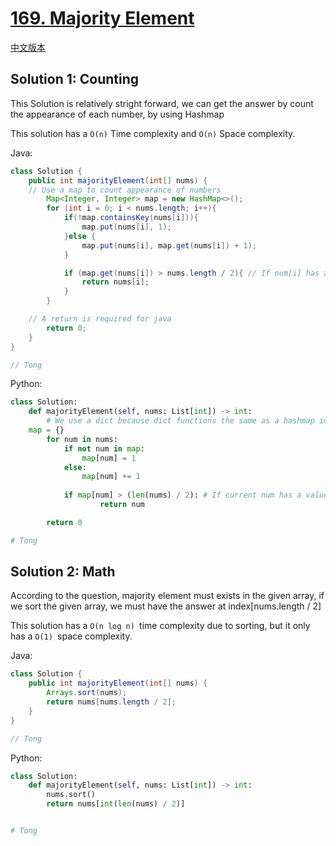 # [169. Majority Element](https://leetcode.com/problems/majority-element/)

[中文版本](/Solution_CN/0169_Majority_Element_CN.md)

## Solution 1: Counting

This Solution is relatively stright forward, we can get the answer by count the appearance of each number, by using Hashmap

This solution has a `O(n)` Time complexity and `O(n)` Space complexity.

Java:

```java
class Solution {
    public int majorityElement(int[] nums) {
	// Use a map to count appearance of numbers
        Map<Integer, Integer> map = new HashMap<>();
        for (int i = 0; i < nums.length; i++){
            if(!map.containsKey(nums[i])){
                map.put(nums[i], 1);
            }else {
                map.put(nums[i], map.get(nums[i]) + 1);
            }

            if (map.get(nums[i]) > nums.length / 2){ // If num[i] has a value greater than len(nums) / 2, return
                return nums[i];
            }
        }

	// A return is required for java
        return 0;
    }
}

// Tong
```

Python:

```python
class Solution:
    def majorityElement(self, nums: List[int]) -> int:
      	# We use a dict because dict functions the same as a hashmap in python
	map = {}
        for num in nums:
            if not num in map:
                map[num] = 1
            else:
                map[num] += 1
  
            if map[num] > (len(nums) / 2): # If current num has a value greater than len(nums) / 2, return
                    return num

        return 0

# Tong
```

## Solution 2: Math

According to the question, majority element must exists in the given array, if we sort the given array, we must have the answer at index[nums.length / 2]

This solution has a `O(n log n) `time complexity due to sorting, but it only has a `O(1) `space complexity.

Java:

```java
class Solution {
    public int majorityElement(int[] nums) {
        Arrays.sort(nums);
        return nums[nums.length / 2];
    }
}

// Tong
```

Python:

```python
class Solution:
    def majorityElement(self, nums: List[int]) -> int:
        nums.sort()
        return nums[int(len(nums) / 2)]


# Tong
```
